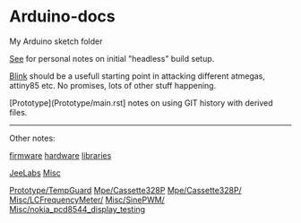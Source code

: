 Arduino-docs
============

My Arduino sketch folder

[See](main.rst) for personal notes on initial "headless" build setup.

[Blink](Prototype/Blink/) should be a usefull starting point in attacking
different atmegas, attiny85 etc. No promises, lots of other stuff happening.

[Prototype](Prototype/main.rst] notes on using GIT history with derived files.

----

Other notes:

[firmware](./firmware/main.rst)
[hardware](./hardware/main.rst)
[libraries](./libraries/main.rst)

[JeeLabs](./JeeLabs/main.rst)
[Misc](./Misc/main.rst)

[Prototype/TempGuard](./Prototype/TempGuard/main.rst)
[Mpe/Cassette328P](./Mpe/Cassette328P/main.rst)
[Mpe/Cassette328P/](./Mpe/Cassette328P/Cassette328P.rst)
[Misc/LCFrequencyMeter/](./Misc/LCFrequencyMeter/LCFrequencyMeter.rst)
[Misc/SinePWM/](./Misc/SinePWM/SinePWM.rst)
[Misc/nokia_pcd8544_display_testing](./Misc/nokia_pcd8544_display_testing/main.rst)

